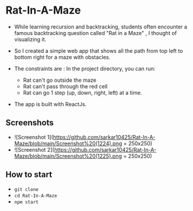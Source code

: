 # Rat-In-A-Maze

* While learning recursion and backtracking, students often encounter a famous backtracking question called "Rat in a Maze" , I thought of visualizing it.

* So I created a simple web app that shows all the path from top left to bottom right for a maze with obstacles.

* The constraints are :
In the project directory, you can run:

    * Rat can't go outside the maze
    * Rat can't pass through the red cell
    * Rat can go 1 step (up, down, right, left) at a time.

* The app is built with ReactJs.

## Screenshots

* ![Screenshot 1](https://github.com/sarkar10425/Rat-In-A-Maze/blob/main/Screenshot%20(1224).png = 250x250)
* ![Screenshot 2](https://github.com/sarkar10425/Rat-In-A-Maze/blob/main/Screenshot%20(1225).png = 250x250)

## How to start

* ```git clone```
* ```cd Rat-In-A-Maze```
* ```npm start```


